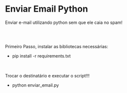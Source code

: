 # Enviar Email Python
Enviar e-mail utilizando python sem que ele caia no spam!

</br></br>

Primeiro Passo, instalar as bibliotecas necessárias:
- pip install -r requirements.txt


</br></br>
Trocar o destinatário e executar o script!!!
- python enviar_email.py
